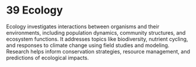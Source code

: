 # 39 **Ecology**  
Ecology investigates interactions between organisms and their environments, including population dynamics, community structures, and ecosystem functions. It addresses topics like biodiversity, nutrient cycling, and responses to climate change using field studies and modeling. Research helps inform conservation strategies, resource management, and predictions of ecological impacts.
